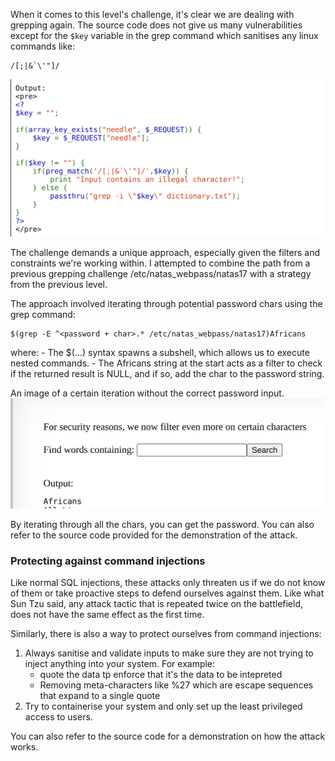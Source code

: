 When it comes to this level's challenge, it's clear we are dealing with grepping again. The source code does not give us many vulnerabilities except for the `$key` variable in the grep command which sanitises any linux commands like:
```
/[;|&`\'"]/
```
<img title="inspect html" alt="Alt text" src="../image_resources/natas16_code.png">

The challenge demands a unique approach, especially given the filters and constraints we're working within. I attempted to combine the path from a previous grepping challenge /etc/natas_webpass/natas17 with a strategy from the previous level.

The approach involved iterating through potential password chars using the grep command:
```
$(grep -E ^<password + char>.* /etc/natas_webpass/natas17)Africans
```
where:
    - The $(...) syntax spawns a subshell, which allows us to execute nested commands.
    - The Africans string at the start acts as a filter to check if the returned result is NULL, and if so, add the char to the password string.

An image of a certain iteration without the correct password input.
<img title="inspect html" alt="Alt text" src="../image_resources/natas16_filter.png">

By iterating through all the chars, you can get the password. You can also refer to the source code provided for the demonstration of the attack.


### Protecting against command injections
Like normal SQL injections, these attacks only threaten us if we do not know of them or take proactive steps to defend ourselves against them.
Like what Sun Tzu said, any attack tactic that is repeated twice on the battlefield, does not have the same effect as the first time.

Similarly, there is also a way to protect ourselves from command injections: 
1. Always sanitise and validate inputs to make sure they are not trying to inject anything into your system. For example:
    - quote the data tp enforce that it's the data to be intepreted
    - Removing meta-characters like %27 which are escape sequences that expand to a single quote
2. Try to containerise your system and only set up the least privileged access to users.

You can also refer to the source code for a demonstration on how the attack works.
